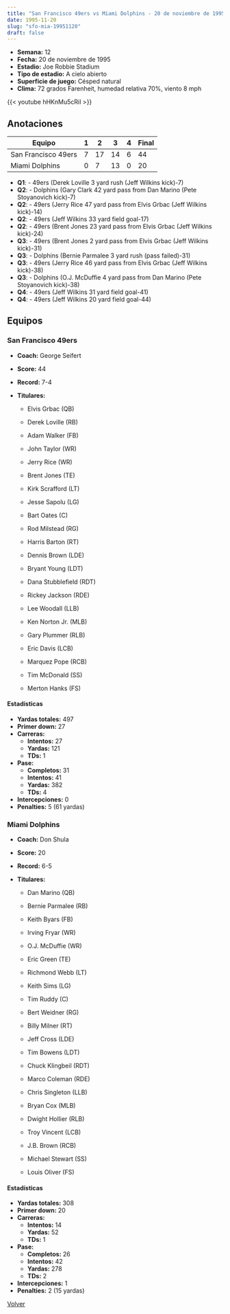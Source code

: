 ```yaml
---
title: "San Francisco 49ers vs Miami Dolphins - 20 de noviembre de 1995"
date: 1995-11-20
slug: "sfo-mia-19951120"
draft: false
---
```


- **Semana:** 12
- **Fecha:** 20 de noviembre de 1995
- **Estadio:** Joe Robbie Stadium
- **Tipo de estadio:** A cielo abierto
- **Superficie de juego:** Césped natural
- **Clima:** 72 grados Farenheit, humedad relativa 70%, viento 8 mph


{{< youtube hHKnMu5cRiI >}}


## Anotaciones
| Equipo | 1 | 2 | 3 | 4 | Final |
|--------|---|---|---|---|-------|
| San Francisco 49ers  | 7 | 17 | 14 | 6  | 44 |
| Miami Dolphins  | 0 | 7 | 13 | 0  | 20 |
- **Q1**:  - 49ers (Derek Loville 3 yard rush (Jeff Wilkins kick)-7)
- **Q2**:  - Dolphins (Gary Clark 42 yard pass from Dan Marino (Pete Stoyanovich kick)-7)
- **Q2**:  - 49ers (Jerry Rice 47 yard pass from Elvis Grbac (Jeff Wilkins kick)-14)
- **Q2**:  - 49ers (Jeff Wilkins 33 yard field goal-17)
- **Q2**:  - 49ers (Brent Jones 23 yard pass from Elvis Grbac (Jeff Wilkins kick)-24)
- **Q3**:  - 49ers (Brent Jones 2 yard pass from Elvis Grbac (Jeff Wilkins kick)-31)
- **Q3**:  - Dolphins (Bernie Parmalee 3 yard rush (pass failed)-31)
- **Q3**:  - 49ers (Jerry Rice 46 yard pass from Elvis Grbac (Jeff Wilkins kick)-38)
- **Q3**:  - Dolphins (O.J. McDuffie 4 yard pass from Dan Marino (Pete Stoyanovich kick)-38)
- **Q4**:  - 49ers (Jeff Wilkins 31 yard field goal-41)
- **Q4**:  - 49ers (Jeff Wilkins 20 yard field goal-44)


## Equipos


### San Francisco 49ers
* **Coach:** George Seifert
* **Score:** 44
* **Record:** 7-4
* **Titulares:** 

  * Elvis Grbac (QB) 

  * Derek Loville (RB) 

  * Adam Walker (FB) 

  * John Taylor (WR) 

  * Jerry Rice (WR) 

  * Brent Jones (TE) 

  * Kirk Scrafford (LT) 

  * Jesse Sapolu (LG) 

  * Bart Oates (C) 

  * Rod Milstead (RG) 

  * Harris Barton (RT) 

  * Dennis Brown (LDE) 

  * Bryant Young (LDT) 

  * Dana Stubblefield (RDT) 

  * Rickey Jackson (RDE) 

  * Lee Woodall (LLB) 

  * Ken Norton Jr. (MLB) 

  * Gary Plummer (RLB) 

  * Eric Davis (LCB) 

  * Marquez Pope (RCB) 

  * Tim McDonald (SS) 

  * Merton Hanks (FS) 

#### Estadísticas
* **Yardas totales:** 497
* **Primer down:** 27
* **Carreras:**
  * **Intentos:** 27
  * **Yardas:** 121
  * **TDs:** 1
* **Pase:**
  * **Completos:** 31
  * **Intentos:** 41
  * **Yardas:** 382
  * **TDs:** 4
* **Intercepciones:** 0
* **Penalties:** 5 (61 yardas)

### Miami Dolphins
* **Coach:** Don Shula
* **Score:** 20
* **Record:** 6-5
* **Titulares:** 

  * Dan Marino (QB) 

  * Bernie Parmalee (RB) 

  * Keith Byars (FB) 

  * Irving Fryar (WR) 

  * O.J. McDuffie (WR) 

  * Eric Green (TE) 

  * Richmond Webb (LT) 

  * Keith Sims (LG) 

  * Tim Ruddy (C) 

  * Bert Weidner (RG) 

  * Billy Milner (RT) 

  * Jeff Cross (LDE) 

  * Tim Bowens (LDT) 

  * Chuck Klingbeil (RDT) 

  * Marco Coleman (RDE) 

  * Chris Singleton (LLB) 

  * Bryan Cox (MLB) 

  * Dwight Hollier (RLB) 

  * Troy Vincent (LCB) 

  * J.B. Brown (RCB) 

  * Michael Stewart (SS) 

  * Louis Oliver (FS) 

#### Estadísticas
* **Yardas totales:** 308
* **Primer down:** 20
* **Carreras:**
  * **Intentos:** 14
  * **Yardas:** 52
  * **TDs:** 1
* **Pase:**
  * **Completos:** 26
  * **Intentos:** 42
  * **Yardas:** 278
  * **TDs:** 2
* **Intercepciones:** 1
* **Penalties:** 2 (15 yardas)


[Volver](/historia/1995)
